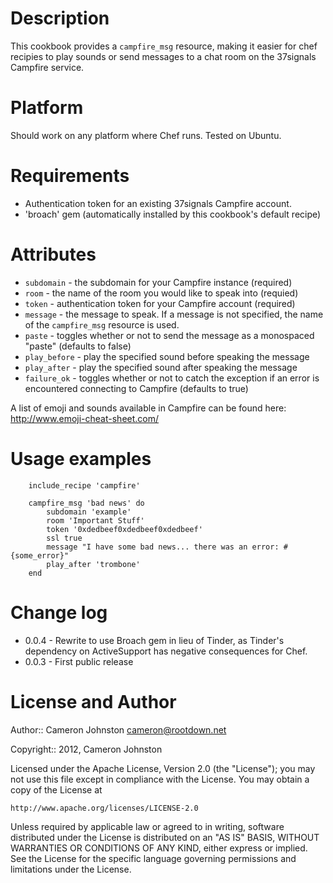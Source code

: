 Description
===========

This cookbook provides a `campfire_msg` resource, making it easier for chef recipies to play sounds or send messages to a chat room on the 37signals Campfire service.

Platform
========

Should work on any platform where Chef runs. Tested on Ubuntu.

Requirements
============

* Authentication token for an existing 37signals Campfire account.
* 'broach' gem (automatically installed by this cookbook's default recipe)

Attributes
==========
* `subdomain` - the subdomain for your Campfire instance (required)
* `room` - the name of the room you would like to speak into (requied)
* `token` - authentication token for your Campfire account (required)
* `message` - the message to speak. If a message is not specified, the name of the `campfire_msg` resource is used.
* `paste` - toggles whether or not to send the message as a monospaced "paste" (defaults to false)
* `play_before` - play the specified sound before speaking the message
* `play_after` - play the specified sound after speaking the message
* `failure_ok` - toggles whether or not to catch the exception if an error is encountered connecting to Campfire (defaults to true)

A list of emoji and sounds available in Campfire can be found here: http://www.emoji-cheat-sheet.com/ 

Usage examples
==============

        include_recipe 'campfire'
        
        campfire_msg 'bad news' do
            subdomain 'example'
            room 'Important Stuff'
            token '0xdedbeef0xdedbeef0xdedbeef'
            ssl true
            message "I have some bad news... there was an error: #{some_error}"
            play_after 'trombone'
        end

Change log
==========
* 0.0.4 - Rewrite to use Broach gem in lieu of Tinder, as Tinder's dependency on ActiveSupport has negative consequences for Chef.
* 0.0.3 - First public release

License and Author
==================

Author:: Cameron Johnston <cameron@rootdown.net>

Copyright:: 2012, Cameron Johnston

Licensed under the Apache License, Version 2.0 (the "License");
you may not use this file except in compliance with the License.
You may obtain a copy of the License at

    http://www.apache.org/licenses/LICENSE-2.0

Unless required by applicable law or agreed to in writing, software
distributed under the License is distributed on an "AS IS" BASIS,
WITHOUT WARRANTIES OR CONDITIONS OF ANY KIND, either express or implied.
See the License for the specific language governing permissions and
limitations under the License.

